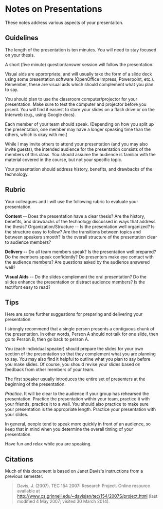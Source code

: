 Notes on Presentations
======================

These notes address various aspects of your presentaiton.

Guidelines
----------

The length of the presentation is ten minutes.  You will need to stay
focused on your thesis.

A short (five minute) question/answer session will follow the presentation.

Visual aids are approrpriate, and will usually take the form of a slide
deck using some presentation software (OpenOffice Impress, Powerpoint,
etc.).  Remember, these are visual aids which should complement what
you plan to say.

You should plan to use the classroom computer/projector for your
presentation.  Make sure to test the computer and projector before
you prsent.  You will find it easiest to store your slides on a flash
drive or on the Interweb (e.g., using Google docs).

Each member of your team should speak. (Depending on how you split up
the presentation, one member may have a longer speaking time than the
others, which is okay with me.)

While I may invite others to attend your presentation (and you may also
invite guests),
the intended audience for the presentation consists of the members of
this class.  You should assume the audience is familiar with the material
covered in the course, but not your specific topic.  

Your presentation should address history, benefits, and drawbacks of the technology.

Rubric
------

Your colleagues and I will use the following rubric to evaluate your presentation.

**Content** -- Does the presentation have a clear thesis? Are the history, benefits, and drawbacks of the technology discussed in ways that address the thesis?
Organization/Structure -- Is the presentation well organized? Is the structure easy to follow? Are the transitions between topics and between speakers smooth? Is the overall structure of the presentation clear to audience members?

**Delivery --** Do all team members speak? Is the presentation well prepared? Do the members speak confidently? Do presenters make eye contact with the audience members? Are questions asked by the audience answered well?

**Visual Aids** -- Do the slides complement the oral presentation? Do the slides enhance the presentation or distract audience members? Is the text/font easy to read?

Tips
----

Here are some further suggestions for preparing and delivering your presentation:

I strongly recommend that a single person presents a contiguous chunk of the presentation. In other words, Person A should not talk for one slide, then go to Person B, then go back to person A.

You (each individual speaker) should prepare the slides for your own section of the presentation so that they complement what you are planning to say. You may also find it helpful to outline what you plan to say before you make slides. Of course, you should revise your slides based on feedback from other members of your team.

The first speaker usually introduces the entire set of presenters at the beginning of the presentation.

*Practice*. It will be clear to the audience if your group has rehearsed the presentation. Practice the presentation within your team, practice it with your friends, practice it to a wall.  You should also practice to make sure your presentation is the appropriate length. Practice your presentation with your slides.

In general, people tend to speak more quickly in front of an audience, so keep that in mind when you determine the overall timing of your presentation.

Have fun and relax while you are speaking. 

Citations
---------

Much of this document is based on Janet Davis's instructions from a
previous semester.

> Davis, J. (2007).  TEC 154 2007: Research Project.  Online resource available
at <http://www.cs.grinnell.edu/~davisjan/tec/154/2007S/project.html>
(last modified 4 May 2007; visited 30 March 2014).

